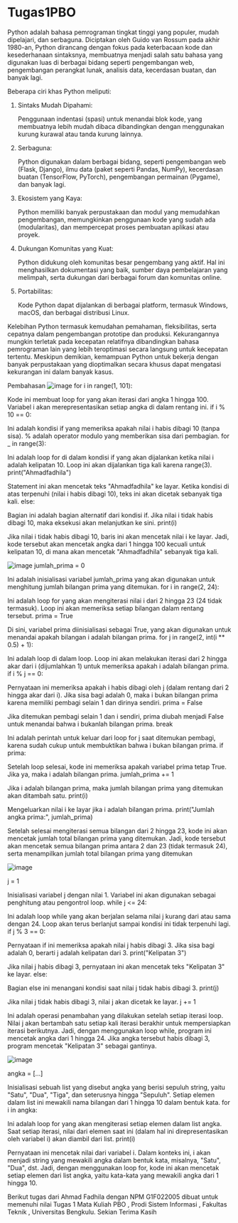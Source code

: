 # Tugas1PBO
Python adalah bahasa pemrograman tingkat tinggi yang populer, mudah dipelajari, dan serbaguna. Diciptakan oleh Guido van Rossum pada akhir 1980-an, Python dirancang dengan fokus pada keterbacaan kode dan kesederhanaan sintaksnya, membuatnya menjadi salah satu bahasa yang digunakan luas di berbagai bidang seperti pengembangan web, pengembangan perangkat lunak, analisis data, kecerdasan buatan, dan banyak lagi.

Beberapa ciri khas Python meliputi:
1. Sintaks Mudah Dipahami:

    Penggunaan indentasi (spasi) untuk menandai blok kode, yang membuatnya lebih mudah dibaca dibandingkan dengan menggunakan kurung kurawal atau tanda kurung lainnya.

2. Serbaguna:

    Python digunakan dalam berbagai bidang, seperti pengembangan web (Flask, Django), ilmu data (paket seperti Pandas, NumPy), kecerdasan buatan (TensorFlow, PyTorch), pengembangan permainan (Pygame), dan banyak lagi.

3. Ekosistem yang Kaya:

    Python memiliki banyak perpustakaan dan modul yang memudahkan pengembangan, memungkinkan penggunaan kode yang sudah ada (modularitas), dan mempercepat proses pembuatan aplikasi atau proyek.

4. Dukungan Komunitas yang Kuat:

    Python didukung oleh komunitas besar pengembang yang aktif. Hal ini menghasilkan dokumentasi yang baik, sumber daya pembelajaran yang melimpah, serta dukungan dari berbagai forum dan komunitas online.

5. Portabilitas:

    Kode Python dapat dijalankan di berbagai platform, termasuk Windows, macOS, dan berbagai distribusi Linux.

Kelebihan Python termasuk kemudahan pemahaman, fleksibilitas, serta cepatnya dalam pengembangan prototipe dan produksi. Kekurangannya mungkin terletak pada kecepatan relatifnya dibandingkan bahasa pemrograman lain yang lebih teroptimasi secara langsung untuk kecepatan tertentu. Meskipun demikian, kemampuan Python untuk bekerja dengan banyak perpustakaan yang dioptimalkan secara khusus dapat mengatasi kekurangan ini dalam banyak kasus.


Pembahasan
![image](https://github.com/Ahmadfadhila/Tugas1PBO/assets/150579766/e8dae0e0-04c8-419c-84dc-5888ec85dd43)
for i in range(1, 101):

Kode ini membuat loop for yang akan iterasi dari angka 1 hingga 100. Variabel i akan merepresentasikan setiap angka di dalam rentang ini.
if i % 10 == 0:

Ini adalah kondisi if yang memeriksa apakah nilai i habis dibagi 10 (tanpa sisa). % adalah operator modulo yang memberikan sisa dari pembagian.
for _ in range(3):

Ini adalah loop for di dalam kondisi if yang akan dijalankan ketika nilai i adalah kelipatan 10. Loop ini akan dijalankan tiga kali karena range(3).
print("Ahmadfadhila")

Statement ini akan mencetak teks "Ahmadfadhila" ke layar. Ketika kondisi di atas terpenuhi (nilai i habis dibagi 10), teks ini akan dicetak sebanyak tiga kali.
else:

Bagian ini adalah bagian alternatif dari kondisi if. Jika nilai i tidak habis dibagi 10, maka eksekusi akan melanjutkan ke sini.
print(i)

Jika nilai i tidak habis dibagi 10, baris ini akan mencetak nilai i ke layar.
Jadi, kode tersebut akan mencetak angka dari 1 hingga 100 kecuali untuk kelipatan 10, di mana akan mencetak "Ahmadfadhila" sebanyak tiga kali.

![image](https://github.com/Ahmadfadhila/Tugas1PBO/assets/150579766/5a20b891-598b-48aa-9745-391aa163a826)
jumlah_prima = 0

Ini adalah inisialisasi variabel jumlah_prima yang akan digunakan untuk menghitung jumlah bilangan prima yang ditemukan.
for i in range(2, 24):

Ini adalah loop for yang akan mengiterasi nilai i dari 2 hingga 23 (24 tidak termasuk). Loop ini akan memeriksa setiap bilangan dalam rentang tersebut.
prima = True

Di sini, variabel prima diinisialisasi sebagai True, yang akan digunakan untuk menandai apakah bilangan i adalah bilangan prima.
for j in range(2, int(i ** 0.5) + 1):

Ini adalah loop di dalam loop. Loop ini akan melakukan iterasi dari 2 hingga akar dari i (dijumlahkan 1) untuk memeriksa apakah i adalah bilangan prima.
if i % j == 0:

Pernyataan ini memeriksa apakah i habis dibagi oleh j (dalam rentang dari 2 hingga akar dari i). Jika sisa bagi adalah 0, maka i bukan bilangan prima karena memiliki pembagi selain 1 dan dirinya sendiri.
prima = False

Jika ditemukan pembagi selain 1 dan i sendiri, prima diubah menjadi False untuk menandai bahwa i bukanlah bilangan prima.
break

Ini adalah perintah untuk keluar dari loop for j saat ditemukan pembagi, karena sudah cukup untuk membuktikan bahwa i bukan bilangan prima.
if prima:

Setelah loop selesai, kode ini memeriksa apakah variabel prima tetap True. Jika ya, maka i adalah bilangan prima.
jumlah_prima += 1

Jika i adalah bilangan prima, maka jumlah bilangan prima yang ditemukan akan ditambah satu.
print(i)

Mengeluarkan nilai i ke layar jika i adalah bilangan prima.
print("Jumlah angka prima:", jumlah_prima)

Setelah selesai mengiterasi semua bilangan dari 2 hingga 23, kode ini akan mencetak jumlah total bilangan prima yang ditemukan.
Jadi, kode tersebut akan mencetak semua bilangan prima antara 2 dan 23 (tidak termasuk 24), serta menampilkan jumlah total bilangan prima yang ditemukan

![image](https://github.com/Ahmadfadhila/Tugas1PBO/assets/150579766/43b9cc86-c44e-4018-ba13-eb605a71e3e1)

j = 1

Inisialisasi variabel j dengan nilai 1. Variabel ini akan digunakan sebagai penghitung atau pengontrol loop.
while j <= 24:

Ini adalah loop while yang akan berjalan selama nilai j kurang dari atau sama dengan 24. Loop akan terus berlanjut sampai kondisi ini tidak terpenuhi lagi.
if j % 3 == 0:

Pernyataan if ini memeriksa apakah nilai j habis dibagi 3. Jika sisa bagi adalah 0, berarti j adalah kelipatan dari 3.
print("Kelipatan 3")

Jika nilai j habis dibagi 3, pernyataan ini akan mencetak teks "Kelipatan 3" ke layar.
else:

Bagian else ini menangani kondisi saat nilai j tidak habis dibagi 3.
print(j)

Jika nilai j tidak habis dibagi 3, nilai j akan dicetak ke layar.
j += 1

Ini adalah operasi penambahan yang dilakukan setelah setiap iterasi loop. Nilai j akan bertambah satu setiap kali iterasi berakhir untuk mempersiapkan iterasi berikutnya.
Jadi, dengan menggunakan loop while, program ini mencetak angka dari 1 hingga 24. Jika angka tersebut habis dibagi 3, program mencetak "Kelipatan 3" sebagai gantinya.

![image](https://github.com/Ahmadfadhila/Tugas1PBO/assets/150579766/640258e3-4f5b-472f-a213-1f6eca7208e9)

angka = [...]

Inisialisasi sebuah list yang disebut angka yang berisi sepuluh string, yaitu "Satu", "Dua", "Tiga", dan seterusnya hingga "Sepuluh". Setiap elemen dalam list ini mewakili nama bilangan dari 1 hingga 10 dalam bentuk kata.
for i in angka:

Ini adalah loop for yang akan mengiterasi setiap elemen dalam list angka. Saat setiap iterasi, nilai dari elemen saat ini (dalam hal ini direpresentasikan oleh variabel i) akan diambil dari list.
print(i)

Pernyataan ini mencetak nilai dari variabel i. Dalam konteks ini, i akan menjadi string yang mewakili angka dalam bentuk kata, misalnya, "Satu", "Dua", dst.
Jadi, dengan menggunakan loop for, kode ini akan mencetak setiap elemen dari list angka, yaitu kata-kata yang mewakili angka dari 1 hingga 10.


Berikut tugas dari Ahmad Fadhila dengan NPM G1F022005 dibuat untuk memenuhi nilai Tugas 1 Mata Kuliah PBO , Prodi Sistem Informasi , Fakultas Teknik , Universitas Bengkulu. Sekian Terima Kasih
